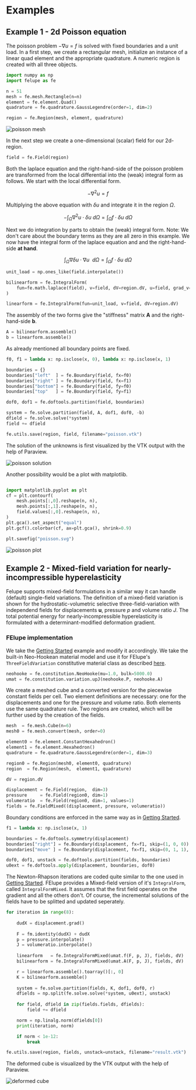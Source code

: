 # Examples

## Example 1 - 2d Poisson equation
The poisson problem $-\nabla u = f$ is solved with fixed boundaries and a unit load. In a first step, we create a rectangular mesh, initialize an instance of a linear quad element and the appropriate quadrature. A numeric region is created with all three objects.

```python
import numpy as np
import felupe as fe

n = 51
mesh = fe.mesh.Rectangle(n=n)
element = fe.element.Quad()
quadrature = fe.quadrature.GaussLegendre(order=1, dim=2)

region = fe.Region(mesh, element, quadrature)
```

![poisson mesh](https://raw.githubusercontent.com/adtzlr/felupe/main/docs/images/poisson_mesh.png)

In the next step we create a one-dimensional (scalar) field for our 2d-region. 

```python
field = fe.Field(region)
```

Both the laplace equation and the right-hand-side of the poisson problem are transformed from the local differential into the (weak) integral form as follows. We start with the local differential form.

$$-\nabla^2 u = f$$

Multiplying the above equation with $\delta u$ and integrate it in the region $\Omega$.

$$-\int_\Omega \nabla^2 u \cdot \delta u \ d\Omega = \int_\Omega f \cdot \delta u \ d\Omega$$

Next we do integration by parts to obtain the (weak) integral form. Note: We don't care about the boundary terms as they are all zero in this example. We now have the integral form of the laplace equation and and the right-hand-side **at hand**.

$$\int_\Omega \nabla \delta u \cdot \nabla u\ \ d\Omega = \int_\Omega f \cdot \delta u \ d\Omega$$

```python
unit_load = np.ones_like(field.interpolate())

bilinearform = fe.IntegralForm(
    fun=fe.math.laplace(field), v=field, dV=region.dV, u=field, grad_v=True, grad_u=True
)

linearform = fe.IntegralForm(fun=unit_load, v=field, dV=region.dV)
```

The assembly of the two forms give the "stiffness" matrix $\bm{A}$ and the right-hand-side $\bm{b}$.

```python
A = bilinearform.assemble()
b = linearform.assemble()
```

As already mentioned all boundary points are fixed.

```python
f0, f1 = lambda x: np.isclose(x, 0), lambda x: np.isclose(x, 1)

boundaries = {}
boundaries["left"  ] = fe.Boundary(field, fx=f0)
boundaries["right" ] = fe.Boundary(field, fx=f1)
boundaries["bottom"] = fe.Boundary(field, fy=f0)
boundaries["top"   ] = fe.Boundary(field, fy=f1)

dof0, dof1 = fe.doftools.partition(field, boundaries)
```

```python
system = fe.solve.partition(field, A, dof1, dof0, -b)
dfield = fe.solve.solve(*system)
field += dfield

fe.utils.save(region, field, filename="poisson.vtk")
```

The solution of the unknowns is first visualized by the VTK output with the help of Paraview.

![poisson solution](https://raw.githubusercontent.com/adtzlr/felupe/main/docs/images/poisson_solution.png)

Another possibility would be a plot with matplotlib.

```python

import matplotlib.pyplot as plt
cf = plt.contourf(
    mesh.points[:,0].reshape(n, n), 
    mesh.points[:,1].reshape(n, n), 
    field.values[:,0].reshape(n, n),
)
plt.gca().set_aspect("equal")
plt.gcf().colorbar(cf, ax=plt.gca(), shrink=0.9)

plt.savefig("poisson.svg")
```

![poisson plot](https://raw.githubusercontent.com/adtzlr/felupe/main/docs/images/poisson.svg)

## Example 2 - Mixed-field variation for nearly-incompressible hyperelasticity
Felupe supports mixed-field formulations in a similar way it can handle (default) single-field variations. The definition of a mixed-field variation is shown for the hydrostatic-volumetric selective three-field-variation with independend fields for displacements $\bm{u}$, pressure $p$ and volume ratio $J$. The total potential energy for nearly-incompressible hyperelasticity is formulated with a determinant-modified deformation gradient.

### FElupe implementation
We take the [Getting Started](quickstart.md) example and modify it accordingly. We take the built-in Neo-Hookean material model and use it for FElupe's `ThreeFieldVariation` constitutive material class as described [here](guide.md).

```python
neohooke = fe.constitution.NeoHooke(mu=1.0, bulk=5000.0)
umat = fe.constitution.variation.upJ(neohooke.P, neohooke.A)
```

We create a meshed cube and a converted version for the piecewise constant fields per cell. Two element definitions are necessary: one for the displacements and one for the pressure and volume ratio. Both elements use the same quadrature rule. Two regions are created, which will be further used by the creation of the fields.


```python
mesh  = fe.mesh.Cube(n=6)
mesh0 = fe.mesh.convert(mesh, order=0)

element0 = fe.element.ConstantHexahedron()
element1 = fe.element.Hexahedron()
quadrature = fe.quadrature.GaussLegendre(order=1, dim=3)

region0 = fe.Region(mesh0, element0, quadrature)
region  = fe.Region(mesh,  element1, quadrature)

dV = region.dV

displacement = fe.Field(region,  dim=3)
pressure     = fe.Field(region0, dim=1)
volumeratio  = fe.Field(region0, dim=1, values=1)
fields = fe.FieldMixed((displacement, pressure, volumeratio))
```

Boundary conditions are enforced in the same way as in [Getting Started](quickstart.md).

```python
f1 = lambda x: np.isclose(x, 1)

boundaries = fe.doftools.symmetry(displacement)
boundaries["right"] = fe.Boundary(displacement, fx=f1, skip=(1, 0, 0))
boundaries["move" ] = fe.Boundary(displacement, fx=f1, skip=(0, 1, 1), value=-0.4)

dof0, dof1, unstack = fe.doftools.partition(fields, boundaries)
u0ext = fe.doftools.apply(displacement, boundaries, dof0)
```

The Newton-Rhapson iterations are coded quite similar to the one used in [Getting Started](quickstart.md). FElupe provides a Mixed-field version of it's `IntegralForm`, called `IntegralFormMixed`. It assumes that the first field operates on the gradient and all the others don't. Of course, the incremental solutions of the fields have to be splitted and updated seperately.

```python
for iteration in range(8):
    
    dudX = displacement.grad()
    
    F = fm.identity(dudX) + dudX
    p = pressure.interpolate()
    J = volumeratio.interpolate()
    
    linearform   = fe.IntegralFormMixed(umat.f(F, p, J), fields, dV)
    bilinearform = fe.IntegralFormMixed(umat.A(F, p, J), fields, dV)

    r = linearform.assemble().toarray()[:, 0]
    K = bilinearform.assemble()
    
    system = fe.solve.partition(fields, K, dof1, dof0, r)
    dfields = np.split(fe.solve.solve(*system, u0ext), unstack)
    
    for field, dfield in zip(fields.fields, dfields):
        field += dfield

    norm = np.linalg.norm(dfields[0])
    print(iteration, norm)

    if norm < 1e-12:
        break

fe.utils.save(region, fields, unstack=unstack, filename="result.vtk")
```

The deformed cube is visualized by the VTK output with the help of Paraview.

![deformed cube](https://raw.githubusercontent.com/adtzlr/felupe/main/docs/images/threefield_cube.png)